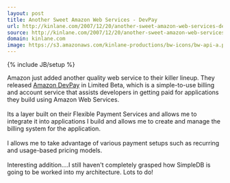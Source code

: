```yaml
---
layout: post
title: Another Sweet Amazon Web Services - DevPay
url: http://kinlane.com/2007/12/20/another-sweet-amazon-web-services-devpay/
source: http://kinlane.com/2007/12/20/another-sweet-amazon-web-services-devpay/
domain: kinlane.com
image: https://s3.amazonaws.com/kinlane-productions/bw-icons/bw-api-a.png
---
```

{% include JB/setup %}

<p>
     Amazon just added another quality web service to their killer lineup. They released <a href="http://www.amazon.com/b/ref=sc_fe_c_1_3435361_1?ie=UTF8&amp;node=342429011&amp;no=3435361&amp;me=A36L942TSJ2AJA">Amazon DevPay</a> in Limited Beta, which is a simple-to-use billing and account service that assists developers in getting paid for applications they build using Amazon Web Services.
     <br />
     <br />
     Its a layer built on their Flexible Payment Services and allows me to integrate it into applications I build and allows me to create and manage the billing system for the application.
     <br />
     <br />
     I allows me to take advantage of various payment setups such as recurring and usage-based pricing models.
     <br />
     <br />
     Interesting addition....I still haven't completely grasped how SimpleDB is going to be worked into my architecture. Lots to do!
</p>